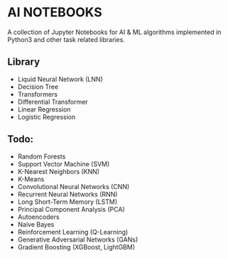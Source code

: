# AI NOTEBOOKS

A collection of Jupyter Notebooks for AI & ML algorithms implemented in Python3 and other task related libraries. 

## Library

- Liquid Neural Network (LNN)
- Decision Tree
- Transformers
- Differential Transformer
- Linear Regression
- Logistic Regression

## Todo: 

- Random Forests
- Support Vector Machine (SVM)
- K-Nearest Neighbors (KNN)
- K-Means
- Convolutional Neural Networks (CNN)
- Recurrent Neural Networks (RNN)
- Long Short-Term Memory (LSTM)
- Principal Component Analysis (PCA)
- Autoencoders
- Naive Bayes
- Reinforcement Learning (Q-Learning)
- Generative Adversarial Networks (GANs)
- Gradient Boosting (XGBoost, LightGBM)
